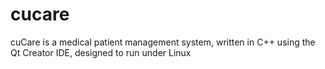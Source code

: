 cucare
======

cuCare is a medical patient management system, written in C++ using the Qt Creator IDE, designed to run under Linux
